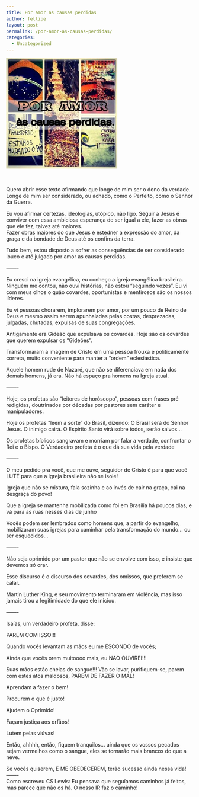 ```yaml
---
title: Por amor as causas perdidas
author: fellipe
layout: post
permalink: /por-amor-as-causas-perdidas/
categories:
  - Uncategorized
---
```

<center>
</center>

[<img alt="1014091_460755444019455_1028295901_n" src="/img/posts/2013/06/1014091_460755444019455_1028295901_n-300x298.jpg"  />][1]

&nbsp;

Quero abrir esse texto afirmando que longe de mim ser o dono da verdade. Longe de mim ser considerado, ou achado, como o Perfeito, como o Senhor da Guerra.

Eu vou afirmar certezas, ideologias, utópico, não ligo. Seguir a Jesus é conviver com essa ambiciosa esperança de ser igual a ele, fazer as obras que ele fez, talvez até maiores.  
Fazer obras maiores do que Jesus é estedner a expressão do amor, da graça e da bondade de Deus até os confins da terra.

Tudo bem, estou disposto a sofrer as consequências de ser considerado louco e até julgado por amor as causas perdidas.

&#8212;&#8212;-

Eu cresci na igreja evangélica, eu conheço a igreja evangélica brasileira. Ninguém me contou, não ouvi histórias, não estou &#8220;seguindo vozes&#8221;. Eu vi com meus olhos o quão covardes, oportunistas e mentirosos são os nossos líderes.

Eu vi pessoas chorarem, implorarem por amor, por um pouco de Reino de Deus e mesmo assim serem apunhaladas pelas costas, desprezadas, julgadas, chutadas, expulsas de suas congregações.

Antigamente era Gideão que expulsava os covardes. Hoje são os covardes que querem expulsar os &#8220;Gideões&#8221;.

Transformaram a imagem de Cristo em uma pessoa frouxa e politicamente correta, muito conveniente para manter a &#8220;ordem&#8221; eclesiástica.

Aquele homem rude de Nazaré, que não se diferenciava em nada dos demais homens, já era. Não há espaço pra homens na Igreja atual.

&#8212;&#8212;-

Hoje, os profetas são &#8220;leitores de horóscopo&#8221;, pessoas com frases pré redigidas, doutrinados por décadas por pastores sem caráter e manipuladores.

Hoje os profetas &#8220;leem a sorte&#8221; do Brasil, dizendo: O Brasil será do Senhor Jesus. O inimigo cairá. O Espirito Santo virá sobre todos, serão salvos…

Os profetas bíblicos sangravam e morriam por falar a verdade, confrontar o Rei e o Bispo. O Verdadeiro profeta é o que dá sua vida pela verdade

&#8212;&#8212;-

O meu pedido pra você, que me ouve, seguidor de Cristo é para que você LUTE para que a igreja brasileira não se isole!

Igreja que não se mistura, fala sozinha e ao invés de cair na graça, cai na desgraça do povo!

Que a igreja se mantenha mobilizada como foi em Brasília há poucos dias, e vá para as ruas nesses dias de junho

Vocês podem ser lembrados como homens que, a partir do evangelho, mobilizaram suas igrejas para caminhar pela transformação do mundo&#8230; ou ser esquecidos&#8230;

&#8212;&#8212;-

Não seja oprimido por um pastor que não se envolve com isso, e insiste que devemos só orar.

Esse discurso é o discurso dos covardes, dos omissos, que preferem se calar.

Martin Luther King, e seu movimento terminaram em violência, mas isso jamais tirou a legitimidade do que ele iniciou.

&#8212;&#8212;-

Isaías, um verdadeiro profeta, disse:

PAREM COM ISSO!!!

Quando vocês levantam as mãos eu me ESCONDO de vocês;

Ainda que vocês orem muitoooo mais, eu NAO OUVIREI!!!

Suas mãos estão cheias de sangue!!! Vão se lavar, purifiquem-se, parem com estes atos maldosos, PAREM DE FAZER O MAL!

Aprendam a fazer o bem!

Procurem o que é justo!

Ajudem o Oprimido!

Façam justiça aos orfãos!

Lutem pelas viúvas!

Então, ahhhh, então, fiquem tranquilos… ainda que os vossos pecados sejam vermelhos como o sangue, eles se tornarão mais brancos do que a neve.

Se vocês quiserem, E ME OBEDECEREM, terão sucesso ainda nessa vida!  
&#8212;&#8212;-  
Como escreveu CS Lewis: Eu pensava que seguíamos caminhos já feitos, mas parece que não os há. O nosso IR faz o caminho!

 [1]: /img/posts/2013/06/1014091_460755444019455_1028295901_n.jpg